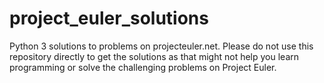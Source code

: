 # project_euler_solutions

Python 3 solutions to problems on projecteuler.net. Please do not use this repository directly to get the solutions as that might not help you learn programming or solve the challenging problems on Project Euler. 